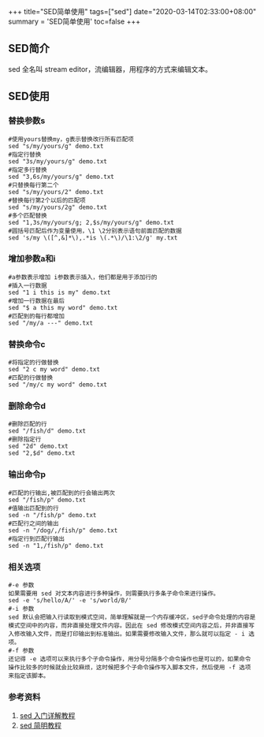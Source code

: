 +++
title="SED简单使用"
tags=["sed"]
date="2020-03-14T02:33:00+08:00"
summary = 'SED简单使用'
toc=false
+++

SED简介
-------

sed 全名叫 stream editor，流编辑器，用程序的方式来编辑文本。

SED使用
-------

### 替换参数s

```
#使用yours替换my，g表示替换改行所有匹配项
sed "s/my/yours/g" demo.txt
#指定行替换
sed "3s/my/yours/g" demo.txt
#指定多行替换
sed "3,6s/my/yours/g" demo.txt
#只替换每行第二个
sed "s/my/yours/2" demo.txt
#替换每行第2个以后的匹配项
sed "s/my/yours/2g" demo.txt
#多个匹配替换
sed "1,3s/my/yours/g; 2,$s/my/yours/g" demo.txt
#圆括号匹配后作为变量使用，\1 \2分别表示语句前面匹配的数据
sed 's/my \([^,&]*\),.*is \(.*\)/\1:\2/g' my.txt
```

### 增加参数a和i

```
#a参数表示增加 i参数表示插入，他们都是用于添加行的
#插入一行数据
sed "1 i this is my" demo.txt
#增加一行数据在最后
sed "$ a this my word" demo.txt
#匹配到的每行都增加
sed "/my/a ---" demo.txt
```

### 替换命令c

```
#将指定的行做替换
sed "2 c my word" demo.txt 
#匹配的行做替换
sed "/my/c my word" demo.txt
```

### 删除命令d

```
#删除匹配的行
sed "/fish/d" demo.txt
#删除指定行
sed "2d" demo.txt
sed "2,$d" demo.txt
```

### 输出命令p

```
#匹配的行输出,被匹配到的行会输出两次
sed "/fish/p" demo.txt
#值输出匹配到的行
sed -n "/fish/p" demo.txt
#匹配行之间的输出
sed -n "/dog/,/fish/p" demo.txt
#指定行到匹配行输出
sed -n "1,/fish/p" demo.txt
```

### 相关选项

```
#-e 参数
如果需要用 sed 对文本内容进行多种操作，则需要执行多条子命令来进行操作。
sed -e 's/hello/A/' -e 's/world/B/'
#-i 参数
sed 默认会把输入行读取到模式空间，简单理解就是一个内存缓冲区，sed子命令处理的内容是模式空间中的内容，而非直接处理文件内容。因此在 sed 修改模式空间内容之后，并非直接写入修改输入文件，而是打印输出到标准输出。如果需要修改输入文件，那么就可以指定 - i 选项。
#-f 参数
还记得 -e 选项可以来执行多个子命令操作，用分号分隔多个命令操作也是可以的，如果命令操作比较多的时候就会比较麻烦，这时候把多个子命令操作写入脚本文件，然后使用 -f 选项来指定该脚本。
```

### 参考资料

1.	[sed 入门详解教程](https://www.cnblogs.com/liwei0526vip/p/5644163.html)
2.	[sed 简明教程](https://coolshell.cn/articles/9104.html)

